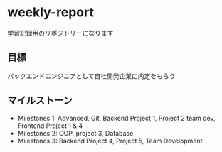 # weekly-report
学習記録用のリポジトリーになります

## 目標
バックエンドエンジニアとして自社開発企業に内定をもらう

## マイルストーン
- Milestones 1: Advanced, Git, Backend Project 1, Project 2 team dev, Frontend Project 1 & 4
- Milestones 2: OOP, project 3, Database
- Milestones 3: Backend Project 4, Project 5, Team Development
